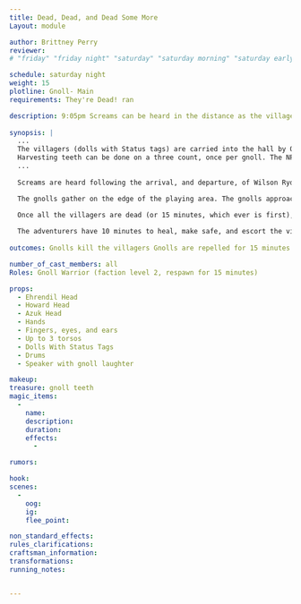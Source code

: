 ```yaml
---
title: Dead, Dead, and Dead Some More
Layout: module

author: Brittney Perry
reviewer: 
# "friday" "friday night" "saturday" "saturday morning" "saturday early afternoon" "saturday early evening" "saturday night" "reaction" "tavern setup" "townsfolk" "randoms"

schedule: saturday night
weight: 15
plotline: Gnoll- Main
requirements: They're Dead! ran

description: 9:05pm Screams can be heard in the distance as the villagers run to the hall to seek shelter and protection (pt. 1 final fight)
 
synopsis: |
  ...
  The villagers (dolls with Status tags) are carried into the hall by OOG NPCs. The NPCs will set the dolls up around the edges of tables, on chairs, etc. The NPCs should leave, and return as gnolls when needed. When the villagers are set up, all villagers will be considered unconscious (tagged as such). They will follow villager status rules. If a villager goes to spirit, roll a die. If it is above 40/100, the spirit shows up in the hall to resurrect.
  Harvesting teeth can be done on a three count, once per gnoll. The NPC will give one tooth per spawn. If the NPC doesn't have any teeth to give out, they can say 'Failed, Broken.' 
  ...
  
  Screams are heard following the arrival, and departure, of Wilson Ryder. Villagers start to run into the building. 20 villagers arrive and then the screaming stops. (The NPCs go off screen, get gnolled up, and wait.) Outside, the drumming starts. Gnoll laughter starts.

  The gnolls gather on the edge of the playing area. The gnolls approach the door, and toss in 3 heads of Gno More Gnolls (Ehrendil, Howard, and Azuk), along with other body parts and a Shadowbrand tag. The gnolls retreat back, and try to draw out the adventurers and away from the villagers. The gnoll's goal is to kill the villagers. The gnolls will run into the hall, abduct (following carrying rules) and/or feed on a villager. If the gnolls feed on the villager for a 15 count they become gnoll gluttons. 

  Once all the villagers are dead (or 15 minutes, which ever is first), drumming will start calling the gnolls away, and the gnolls will stop attacking and retreat, leaving the area for a short time.
  
  The adventurers have 10 minutes to heal, make safe, and escort the villagers out (marshal and NPCs remove dolls)
  
outcomes: Gnolls kill the villagers Gnolls are repelled for 15 minutes

number_of_cast_members: all
Roles: Gnoll Warrior (faction level 2, respawn for 15 minutes)

props: 
  - Ehrendil Head 
  - Howard Head
  - Azuk Head 
  - Hands
  - Fingers, eyes, and ears
  - Up to 3 torsos 
  - Dolls With Status Tags  
  - Drums 
  - Speaker with gnoll laughter

makeup: 
treasure: gnoll teeth 
magic_items:
  - 
    name: 
    description:  
    duration: 
    effects: 
      - 

rumors: 

hook: 
scenes: 
  - 
    oog: 
    ig: 
    flee_point: 

non_standard_effects: 
rules_clarifications: 
craftsman_information: 
transformations: 
running_notes: 


---
```

